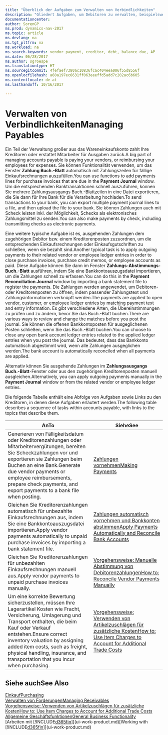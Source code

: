 ```yaml
---
title: "Überblick der Aufgaben zum Verwalten von Verbindlichkeiten"
description: "Gliedert Aufgaben, um Debitoren zu verwalten, beispielsweise zahlende Gläubiger oder ausgehende Zahlungen an Buch-Posten, um Rechnungen oder Gutschriften zu schließen."
documentationcenter: 
author: SorenGP
ms.prod: dynamics-nav-2017
ms.topic: article
ms.devlang: na
ms.tgt_pltfrm: na
ms.workload: na
ms.search.keywords: vendor payment, creditor, debt, balance due, AP
ms.date: 06/28/2017
ms.author: sgroespe
ms.translationtype: HT
ms.sourcegitcommit: 4fefaef7380ac10836fcac404eea006f55d8556f
ms.openlocfilehash: a60a197ec6631ff063eeeffd5add7c202ac6b605
ms.contentlocale: de-at
ms.lasthandoff: 10/16/2017

---
```

# <a name="managing-payables"></a><span data-ttu-id="6c635-103">Verwalten von Verbindlichkeiten</span><span class="sxs-lookup"><span data-stu-id="6c635-103">Managing Payables</span></span>
<span data-ttu-id="6c635-104">Ein Teil der Verwaltung großer aus das Wareneinkaufskonto zahlt Ihre Kreditoren oder erstattet Mitarbeiter für Ausgaben zurück.</span><span class="sxs-lookup"><span data-stu-id="6c635-104">A big part of managing accounts payable is paying your vendors, or reimbursing your employees for expenses.</span></span> <span data-ttu-id="6c635-105">Sie können Funktionalität verwenden, um das Fenster **Zahlung Buch.-Blatt** automatisch mit Zahlungszeilen für fällige Einkaufsrechnungen auszufüllen.</span><span class="sxs-lookup"><span data-stu-id="6c635-105">You can use functions to add payments lines for purchase invoices that are due in the **Payment Journal** window.</span></span> <span data-ttu-id="6c635-106">Um die entsprechenden Banktransaktionen schnell auszuführen, können Sie mehrere Zahlungsausgangs Buch.-Blattzeilen in eine Datei exportieren, die Sie dann für Ihre Bank für die Verarbeitung hochladen.</span><span class="sxs-lookup"><span data-stu-id="6c635-106">To send transactions to your bank, you can export multiple payment journal lines to a file, and then upload the file to your bank.</span></span> <span data-ttu-id="6c635-107">Sie können Zahlungen auch mit Scheck leisten inkl. der Möglichkeit, Schecks als elektronisches Zahlungsmittel zu senden.</span><span class="sxs-lookup"><span data-stu-id="6c635-107">You can also make payments by check, including transmitting checks as electronic payments.</span></span>

<span data-ttu-id="6c635-108">Eine weitere typische Aufgabe ist es, ausgehenden Zahlungen dem zugehörigen Debitor bzw. einem Kreditorenposten zuzuordnen, um die entsprechenden Einkaufsrechnungen oder Einkaufsgutschriften zu schließen, wenn sie bezahlt sind.</span><span class="sxs-lookup"><span data-stu-id="6c635-108">Another typical task is to apply outgoing payments to their related vendor or employee ledger entries in order to close purchase invoices, purchase credit memos, or employee accounts as paid.</span></span> <span data-ttu-id="6c635-109">Diese Aufgabe können Sie dann im Fenster **Zahlungs-Abstimmungs-Buch.-Blatt** ausführen, indem Sie eine Bankkontoauszugsdatei importieren, um die Zahlungen schnell zu erfassen.</span><span class="sxs-lookup"><span data-stu-id="6c635-109">You can do this in the **Payment Reconciliation Journal** window by importing a bank statement file to register the payments.</span></span> <span data-ttu-id="6c635-110">Die Zahlungen werden angewendet, um Debitoren- oder Kreditorenposten zu öffnen, indem passender Zahlungstext und Zahlungsinformationen verknüpft werden.</span><span class="sxs-lookup"><span data-stu-id="6c635-110">The payments are applied to open vendor, customer, or employee ledger entries by matching payment text and entry information.</span></span> <span data-ttu-id="6c635-111">Es gibt verschiedene Arten, die Übereinstimmungen zu prüfen und zu ändern, bevor Sie das Buch.-Blatt buchen.</span><span class="sxs-lookup"><span data-stu-id="6c635-111">There are various ways to review and change the matches before you post the journal.</span></span> <span data-ttu-id="6c635-112">Sie können die offenen Bankkontoposten für ausgeglichenen Posten schließen, wenn Sie das Buch.-Blatt buchen.</span><span class="sxs-lookup"><span data-stu-id="6c635-112">You can choose to close any open bank account ledger entries related to the applied ledger entries when you post the journal.</span></span> <span data-ttu-id="6c635-113">Das bedeutet, dass das Bankkonto automatisch abgestimmt wird, wenn alle Zahlungen ausgeglichen werden.</span><span class="sxs-lookup"><span data-stu-id="6c635-113">The bank account is automatically reconciled when all payments are applied.</span></span>

<span data-ttu-id="6c635-114">Alternativ können Sie ausgehende Zahlungen im **Zahlungsausgangs Buch.-Blatt**-Fenster oder aus den zugehörigen Kreditorenposten manuell ausgleichen.</span><span class="sxs-lookup"><span data-stu-id="6c635-114">Alternatively, you can apply outgoing payments manually in the **Payment Journal** window or from the related vendor or employee ledger entries.</span></span>

<span data-ttu-id="6c635-115">Die folgende Tabelle enthält eine Abfolge von Aufgaben sowie Links zu den Kreditoren, in denen diese Aufgaben erläutert werden.</span><span class="sxs-lookup"><span data-stu-id="6c635-115">The following table describes a sequence of tasks within accounts payable, with links to the topics that describe them.</span></span>

| <span data-ttu-id="6c635-116">An</span><span class="sxs-lookup"><span data-stu-id="6c635-116">To</span></span> | <span data-ttu-id="6c635-117">Siehe</span><span class="sxs-lookup"><span data-stu-id="6c635-117">See</span></span> |
| --- | --- |
| <span data-ttu-id="6c635-118">Generieren von Fälligkeitsdatum oder Kreditorenzahlungen oder Mitarbeitervergütungen, bereiten Sie Scheckzahlungen vor und exportieren sie Zahlungen beim Buchen an eine Bank.</span><span class="sxs-lookup"><span data-stu-id="6c635-118">Generate due vendor payments or employee reimbursements, prepare check payments, and export payments to a bank file when posting.</span></span> |[<span data-ttu-id="6c635-119">Zahlungen vornehmen</span><span class="sxs-lookup"><span data-stu-id="6c635-119">Making Payments</span></span>](payables-make-payments.md) |
| <span data-ttu-id="6c635-120">Gleichen Sie Kreditorenzahlungen automatisch für unbezahlte Einkaufsrechnungen aus, indem Sie eine Bankkontoauszugsdatei importieren.</span><span class="sxs-lookup"><span data-stu-id="6c635-120">Apply vendor payments automatically to unpaid purchase invoices by importing a bank statement file.</span></span> |[<span data-ttu-id="6c635-121">Zahlungen automatisch vornehmen und Bankkonten abstimmen</span><span class="sxs-lookup"><span data-stu-id="6c635-121">Apply Payments Automatically and Reconcile Bank Accounts</span></span>](receivables-apply-payments-auto-reconcile-bank-accounts.md) |
| <span data-ttu-id="6c635-122">Gleichen Sie Kreditorenzahlungen für unbezahlten Einkaufsrechnungen manuell aus.</span><span class="sxs-lookup"><span data-stu-id="6c635-122">Apply vendor payments to unpaid purchase invoices manually.</span></span> |[<span data-ttu-id="6c635-123">Vorgehensweise: Manuelle Abstimmung von Debitorenzahlungen</span><span class="sxs-lookup"><span data-stu-id="6c635-123">How to: Reconcile Vendor Payments Manually</span></span>](payables-how-apply-purchase-transactions-manually.md) |
|<span data-ttu-id="6c635-124">Um eine korrekte Bewertung sicherzustellen, müssen Ihre Lagerartikel Kosten wie Fracht, Versicherung, Umlagerung und Transport enthalten, die beim Kauf oder Verkauf entstehen.</span><span class="sxs-lookup"><span data-stu-id="6c635-124">Ensure correct inventory valuation by assigning added item costs, such as freight, physical handling, insurance, and transportation that you incur when purchasing.</span></span>|[<span data-ttu-id="6c635-125">Vorgehensweise: Verwenden von Artikelzuschlägen für zusätzliche Kosten</span><span class="sxs-lookup"><span data-stu-id="6c635-125">How to: Use Item Charges to Account for Additional Trade Costs</span></span>](payables-how-assign-item-charges.md)|

## <a name="see-also"></a><span data-ttu-id="6c635-126">Siehe auch</span><span class="sxs-lookup"><span data-stu-id="6c635-126">See Also</span></span>
[<span data-ttu-id="6c635-127">Einkauf</span><span class="sxs-lookup"><span data-stu-id="6c635-127">Purchasing</span></span>](purchasing-manage-purchasing.md)  
[<span data-ttu-id="6c635-128">Verwalten von Forderungen</span><span class="sxs-lookup"><span data-stu-id="6c635-128">Managing Receivables</span></span>](receivables-manage-receivables.md)  
[<span data-ttu-id="6c635-129">Vorgehensweise: Verwenden von Artikelzuschlägen für zusätzliche Kosten</span><span class="sxs-lookup"><span data-stu-id="6c635-129">How to: Use Item Charges to Account for Additional Trade Costs</span></span>](payables-how-assign-item-charges.md)  
[<span data-ttu-id="6c635-130">Allgemeine Geschäftsfunktionen</span><span class="sxs-lookup"><span data-stu-id="6c635-130">General Business Functionality</span></span>](ui-across-business-areas.md)  
<span data-ttu-id="6c635-131">[Arbeiten mit [!INCLUDE[d365fin](includes/d365fin_md.md)]](ui-work-product.md)</span><span class="sxs-lookup"><span data-stu-id="6c635-131">[Working with [!INCLUDE[d365fin](includes/d365fin_md.md)]](ui-work-product.md)</span></span>

